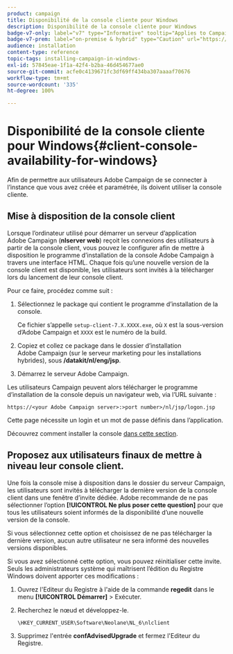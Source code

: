 ```yaml
---
product: campaign
title: Disponibilité de la console cliente pour Windows
description: Disponibilité de la console cliente pour Windows
badge-v7-only: label="v7" type="Informative" tooltip="Applies to Campaign Classic v7 only"
badge-v7-prem: label="on-premise & hybrid" type="Caution" url="https://experienceleague.adobe.com/docs/campaign-classic/using/installing-campaign-classic/architecture-and-hosting-models/hosting-models-lp/hosting-models.html" tooltip="Applies to on-premise and hybrid deployments only"
audience: installation
content-type: reference
topic-tags: installing-campaign-in-windows-
exl-id: 57845eae-1f1a-42f4-b2ba-46d454677ae0
source-git-commit: acfe0c4139671fc3df69ff434ba307aaaaf70676
workflow-type: tm+mt
source-wordcount: '335'
ht-degree: 100%

---
```


# Disponibilité de la console cliente pour Windows{#client-console-availability-for-windows}



Afin de permettre aux utilisateurs Adobe Campaign de se connecter à l’instance que vous avez créée et paramétrée, ils doivent utiliser la console cliente.

## Mise à disposition de la console client

Lorsque l’ordinateur utilisé pour démarrer un serveur d’application Adobe Campaign (**nlserver web**) reçoit les connexions des utilisateurs à partir de la console client, vous pouvez le configurer afin de mettre à disposition le programme d’installation de la console Adobe Campaign à travers une interface HTML. Chaque fois qu’une nouvelle version de la console client est disponible, les utilisateurs sont invités à la télécharger lors du lancement de leur console client.

Pour ce faire, procédez comme suit :

1. Sélectionnez le package qui contient le programme d’installation de la console.

   Ce fichier s’appelle `setup-client-7.X.XXXX.exe`, où `X` est la sous-version d’Adobe Campaign et `XXXX` est le numéro de la build.

1. Copiez et collez ce package dans le dossier d’installation Adobe Campaign (sur le serveur marketing pour les installations hybrides), sous **/datakit/nl/eng/jsp**.
1. Démarrez le serveur Adobe Campaign.

Les utilisateurs Campaign peuvent alors télécharger le programme d’installation de la console depuis un navigateur web, via l’URL suivante :

```
https://<your Adobe Campaign server>:>port number>/nl/jsp/logon.jsp
```

Cette page nécessite un login et un mot de passe définis dans l’application.

Découvrez comment installer la console [dans cette section](../../installation/using/installing-the-client-console.md).

## Proposez aux utilisateurs finaux de mettre à niveau leur console client.

Une fois la console mise à disposition dans le dossier du serveur Campaign, les utilisateurs sont invités à télécharger la dernière version de la console client dans une fenêtre d’invite dédiée. Adobe recommande de ne pas sélectionner l’option **[!UICONTROL Ne plus poser cette question]** pour que tous les utilisateurs soient informés de la disponibilité d’une nouvelle version de la console.

Si vous sélectionnez cette option et choisissez de ne pas télécharger la dernière version, aucun autre utilisateur ne sera informé des nouvelles versions disponibles.

Si vous avez sélectionné cette option, vous pouvez réinitialiser cette invite. Seuls les administrateurs système qui maîtrisent l’édition du Registre Windows doivent apporter ces modifications :

1. Ouvrez l&#39;Editeur du Registre à l&#39;aide de la commande **regedit** dans le menu **[!UICONTROL Démarrer]** > Exécuter.
1. Recherchez le nœud et développez-le.

   ```
   \HKEY_CURRENT_USER\Software\Neolane\NL_6\nlclient
   ```

1. Supprimez l&#39;entrée **confAdvisedUpgrade** et fermez l&#39;Editeur du Registre.
